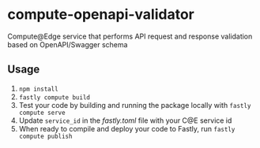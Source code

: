 # compute-openapi-validator
Compute@Edge service that performs API request and response validation based on OpenAPI/Swagger schema

## Usage
 1. `npm install`
 2. `fastly compute build`
 3. Test your code by building and running the package locally with `fastly compute serve`
 4. Update `service_id` in the *fastly.toml* file with your C@E service id
 5. When ready to compile and deploy your code to Fastly, run `fastly compute publish`
